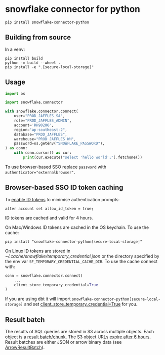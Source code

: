 # snowflake connector for python

```
pip install snowflake-connector-python
```

## Building from source

In a venv:

```
pip install build
python -m build --wheel .
pip install -e ".[secure-local-storage]"
```

## Usage

```python
import os

import snowflake.connector

with snowflake.connector.connect(
    user="PROD_JAFFLES_SA",
    role="PROD_JAFFLES_ADMIN",
    account='RH90206',
    region="ap-southeast-2",
    database="PROD_JAFFLES",
    warehouse="PROD_JAFFLES_WH",
    password=os.getenv("SNOWFLAKE_PASSWORD"),
) as conn:
    with conn.cursor() as cur:
        print(cur.execute("select 'hello world';").fetchone())
```

To use browser-based SSO replace `password` with `authenticator="externalbrowser"`.

## Browser-based SSO ID token caching

To [enable ID tokens](https://docs.snowflake.com/en/user-guide/admin-security-fed-auth-use.html#using-connection-caching-to-minimize-the-number-of-prompts-for-authentication-optional) to minimise authentication prompts:

```
alter account set allow_id_token = true;
```

ID tokens are cached and valid for 4 hours.

On Mac/Windows ID tokens are cached in the OS keychain. To use the cache:

```
pip install "snowflake-connector-python[secure-local-storage]"
```

On Linux ID tokens are stored in _~/.cache/snowflake/temporary_credential.json_ or the directory specified by the env var `SF_TEMPORARY_CREDENTIAL_CACHE_DIR`. To use the cache connect with:

```python
conn = snowflake.connector.connect(
    ...
    client_store_temporary_credential=True
)
```

If you are using dbt it will import `snowflake-connector-python[secure-local-storage]` and set [client_store_temporary_credential=True](https://github.com/dbt-labs/dbt-snowflake/blob/e1ee1c8d9aa3986d9ed8460750fb932f0131c310/dbt/adapters/snowflake/connections.py#L119) for you.

## Result batch

The results of SQL queries are stored in S3 across multiple objects. Each object is a [result batch/chunk](https://github.com/snowflakedb/snowflake-connector-python/blob/4384345c3aa72ca2070a88e10cbb16af75af4c5e/src/snowflake/connector/result_batch.py#L208). The S3 object URLs [expire after 6 hours](https://github.com/snowflakedb/snowflake-connector-python/blob/4384345c3aa72ca2070a88e10cbb16af75af4c5e/src/snowflake/connector/result_batch.py#L221). Result batches are either JSON or arrow binary data (see [ArrowResultBatch](https://github.com/snowflakedb/snowflake-connector-python/blob/4384345c3aa72ca2070a88e10cbb16af75af4c5e/src/snowflake/connector/result_batch.py#L541)).
